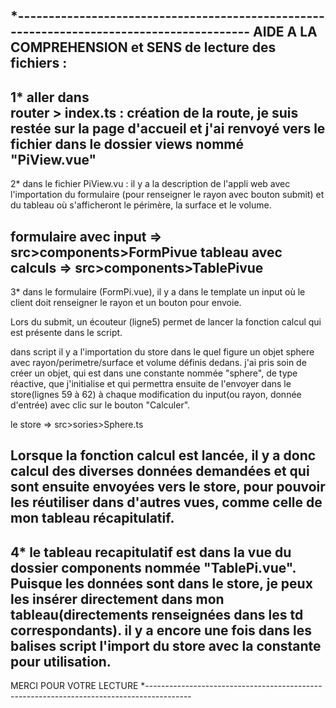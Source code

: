 
*-----------------------------------------------------------------------------------------
AIDE A LA COMPREHENSION et SENS de lecture des fichiers :
------------------------------------------------------------------------------------------
1* 
aller dans      
router > index.ts : 
création de la route, je suis restée sur la page d'accueil et j'ai renvoyé vers le fichier dans le dossier views nommé "PiView.vue"
------------------------------------------------------------------------------------------
2* 
dans le fichier PiView.vu :
il y a la description de l'appli web avec l'importation du formulaire (pour renseigner le rayon avec bouton submit) et du tableau où s'afficheront le périmère, la surface et le volume.

formulaire avec input => src>components>FormPivue
tableau avec calculs => src>components>TablePivue
------------------------------------------------------------------------------------------
3* 
dans le formulaire (FormPi.vue), il y a dans le template un input où le client doit renseigner le rayon et un bouton pour envoie.

Lors du submit, un écouteur (ligne5) permet de lancer la fonction calcul qui est présente dans le script.

dans script il y a l'importation du store dans le quel figure un objet sphere avec rayon/perimetre/surface et volume définis dedans.
j'ai pris soin de créer un objet, qui est dans une constante nommée "sphere", de type réactive, que j'initialise et qui permettra ensuite de l'envoyer dans le store(lignes 59 à 62) à chaque modification du input(ou rayon, donnée d'entrée) avec clic sur le bouton "Calculer".

le store => src>sories>Sphere.ts

Lorsque la fonction calcul est lancée, il y a donc calcul des diverses données demandées et qui sont ensuite envoyées vers le store, pour pouvoir les réutiliser dans d'autres vues, comme celle de mon tableau récapitulatif.
------------------------------------------------------------------------------------------
4*
le tableau recapitulatif est dans la vue du dossier components nommée "TablePi.vue".
Puisque les données sont dans le store, je peux les insérer directement dans mon tableau(directements renseignées dans les td correspondants).
il y a encore une fois dans les balises script l'import du store avec la constante pour utilisation.
------------------------------------------------------------------------------------------
MERCI POUR VOTRE LECTURE
*-----------------------------------------------------------------------------------------
